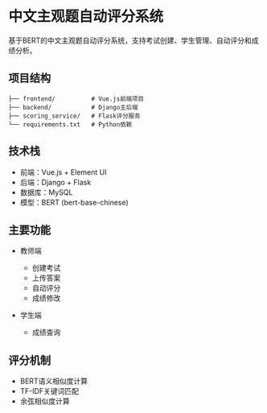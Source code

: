 # 中文主观题自动评分系统

基于BERT的中文主观题自动评分系统，支持考试创建、学生管理、自动评分和成绩分析。

## 项目结构

```
├── frontend/          # Vue.js前端项目
├── backend/           # Django主后端
├── scoring_service/   # Flask评分服务
└── requirements.txt   # Python依赖
```

## 技术栈

- 前端：Vue.js + Element UI
- 后端：Django + Flask
- 数据库：MySQL
- 模型：BERT (bert-base-chinese)

## 主要功能

- 教师端
  - 创建考试
  - 上传答案
  - 自动评分
  - 成绩修改

- 学生端
  - 成绩查询

## 评分机制

- BERT语义相似度计算
- TF-IDF关键词匹配
- 余弦相似度计算
